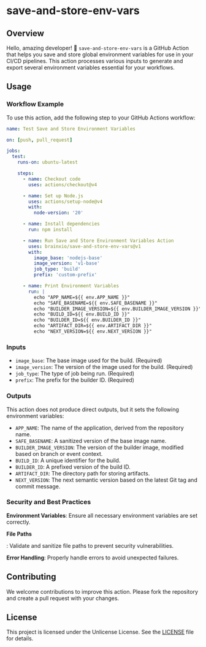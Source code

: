 # save-and-store-env-vars

## Overview

Hello, amazing developer! 🤖 `save-and-store-env-vars` is a GitHub Action that helps you save and store global environment variables for use in your CI/CD pipelines. This action processes various inputs to generate and export several environment variables essential for your workflows.

## Usage

### Workflow Example

To use this action, add the following step to your GitHub Actions workflow:

```yaml
name: Test Save and Store Environment Variables

on: [push, pull_request]

jobs:
  test:
    runs-on: ubuntu-latest

    steps:
      - name: Checkout code
        uses: actions/checkout@v4

      - name: Set up Node.js
        uses: actions/setup-node@v4
        with:
          node-version: '20'

      - name: Install dependencies
        run: npm install

      - name: Run Save and Store Environment Variables Action
        uses: brainxio/save-and-store-env-vars@v1
        with:
          image_base: 'nodejs-base'
          image_version: 'v1-base'
          job_type: 'build'
          prefix: 'custom-prefix'

      - name: Print Environment Variables
        run: |
          echo "APP_NAME=${{ env.APP_NAME }}"
          echo "SAFE_BASENAME=${{ env.SAFE_BASENAME }}"
          echo "BUILDER_IMAGE_VERSION=${{ env.BUILDER_IMAGE_VERSION }}"
          echo "BUILD_ID=${{ env.BUILD_ID }}"
          echo "BUILDER_ID=${{ env.BUILDER_ID }}"
          echo "ARTIFACT_DIR=${{ env.ARTIFACT_DIR }}"
          echo "NEXT_VERSION=${{ env.NEXT_VERSION }}"
```

### Inputs

- `image_base`: The base image used for the build. (Required)
- `image_version`: The version of the image used for the build. (Required)
- `job_type`: The type of job being run. (Required)
- `prefix`: The prefix for the builder ID. (Required)

### Outputs

This action does not produce direct outputs, but it sets the following environment variables:

- `APP_NAME`: The name of the application, derived from the repository name.
- `SAFE_BASENAME`: A sanitized version of the base image name.
- `BUILDER_IMAGE_VERSION`: The version of the builder image, modified based on branch or event context.
- `BUILD_ID`: A unique identifier for the build.
- `BUILDER_ID`: A prefixed version of the build ID.
- `ARTIFACT_DIR`: The directory path for storing artifacts.
- `NEXT_VERSION`: The next semantic version based on the latest Git tag and commit message.

### Security and Best Practices

**Environment Variables**: Ensure all necessary environment variables are set correctly.

**File Paths**

: Validate and sanitize file paths to prevent security vulnerabilities.

**Error Handling**: Properly handle errors to avoid unexpected failures.

## Contributing

We welcome contributions to improve this action. Please fork the repository and create a pull request with your changes.

## License

This project is licensed under the Unlicense License. See the [LICENSE](LICENSE) file for details.